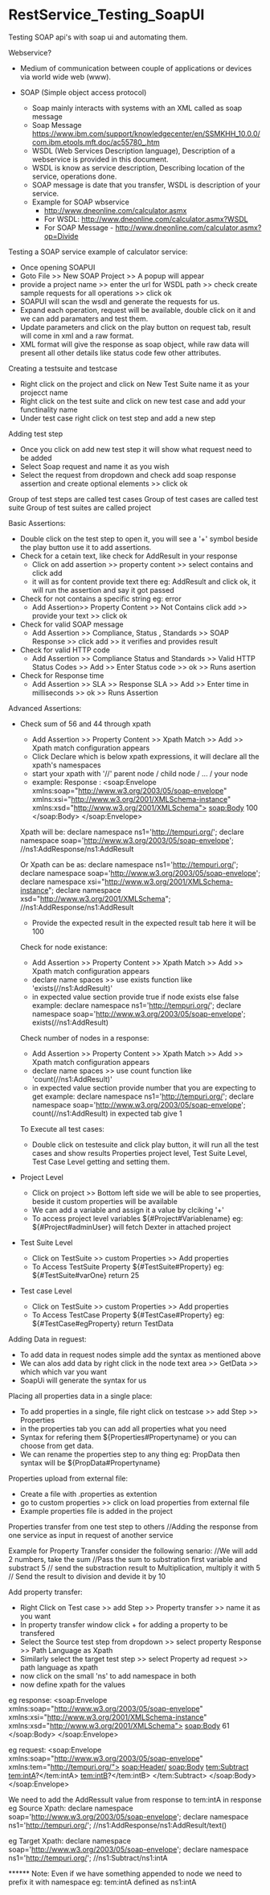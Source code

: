 # RestService_Testing_SoapUI
Testing SOAP api's with soap ui and automating them.

Webservice?
- Medium of communication between couple of applications or devices via world wide web (www).

- SOAP (Simple object access protocol)
    - Soap mainly interacts with systems with an XML called as soap message
    - Soap Message https://www.ibm.com/support/knowledgecenter/en/SSMKHH_10.0.0/com.ibm.etools.mft.doc/ac55780_.htm
    - WSDL (Web Services Description language), Description of a webservice is provided in this document.
    - WSDL is know as service description, Describing location of the service, operations done.
    - SOAP message is date that you transfer, WSDL is description of your service.
    - Example for SOAP wbservice 
        - http://www.dneonline.com/calculator.asmx
        - For WSDL: http://www.dneonline.com/calculator.asmx?WSDL
        - For SOAP Message - http://www.dneonline.com/calculator.asmx?op=Divide

Testing a SOAP service example of calculator service:
- Once opening SOAPUI
- Goto File >> New SOAP Project >> A popup will appear
- provide a project name >> enter the url for WSDL path >> check create sample requests for all operations >> click ok
- SOAPUI will scan the wsdl and generate the requests for us.
- Expand each operation, request will be available, double click on it and we can add paramaters and test them.
- Update parameters and click on the play button on request tab, result will come in xml and a raw format.
- XML format will give the response as soap object, while raw data will present all other details like status code few other attributes.

Creating a testsuite and testcase
- Right click on the project and click on New Test Suite name it as your projecct name
- Right click on the test suite and click on new test case and add your functinality name
- Under test case right click on test step and add a new step

Adding test step
- Once you click on add new test step it will show what request need to be added
- Select Soap request and name it as you wish
- Select the request from dropdown and check add soap response assertion and  create optional elements >> click ok

Group of test steps are called test cases
Group of test cases are called test suite
Group of test suites are called project

Basic Assertions:
- Double click on the test step to open it, you will see a '+' symbol beside the play button use it to add assertions.
- Check for a cetain text, like check for AddResult in your response
    - Click on add assertion >> property content >>  select contains and click add
    - it will as for content provide text there eg: AddResult and click ok, it will run the assertion and say it got passed
- Check for not contains a specific string eg: error
    - Add Assertion>> Property Content >> Not Contains click add >> provide your text >> click ok
- Check for valid SOAP message
    -  Add Assertion >> Compliance, Status , Standards >> SOAP Response >> click add >> it verifies and provides result
- Check for valid HTTP code
    - Add Assertion >> Compliance Status and Standards >> Valid HTTP Status Codes >> Add >> Enter Status code >> ok >> Runs asertion
- Check for Response time
    - Add Assertion >> SLA >> Response SLA >> Add >> Enter time in milliseconds >> ok >> Runs Assertion

Advanced Assertions:
- Check sum of 56 and 44 through xpath
    - Add Assertion >> Property Content >> Xpath Match >> Add >> Xpath match configuration appears
    - Click Declare which is below xpath expressions, it will declare all the xpath's namespaces
    - start your xpath with '//' parent node / child node / ... / your node
    - example:
    Response : 
    <soap:Envelope xmlns:soap="http://www.w3.org/2003/05/soap-envelope" xmlns:xsi="http://www.w3.org/2001/XMLSchema-instance" xmlns:xsd="http://www.w3.org/2001/XMLSchema">
    <soap:Body>
      <AddResponse xmlns="http://tempuri.org/">
         <AddResult>100</AddResult>
      </AddResponse>
    </soap:Body>
    </soap:Envelope>

    Xpath will be:
    declare namespace ns1='http://tempuri.org/';
    declare namespace soap='http://www.w3.org/2003/05/soap-envelope';
    //ns1:AddResponse/ns1:AddResult

    Or Xpath can be as:
    declare namespace ns1='http://tempuri.org/';
    declare namespace soap='http://www.w3.org/2003/05/soap-envelope';
    declare namespace xsi="http://www.w3.org/2001/XMLSchema-instance";
    declare namespace xsd="http://www.w3.org/2001/XMLSchema";
    //ns1:AddResponse/ns1:AddResult
    - Provide the expected result in the expected result tab here it will be 100

    Check for node existance:
    - Add Assertion >> Property Content >> Xpath Match >> Add >> Xpath match configuration appears
    - declare name spaces >> use exists function like 'exists(//ns1:AddResult)'
    - in expected value section provide true if node exists else false
    example:
    declare namespace ns1='http://tempuri.org/';
    declare namespace soap='http://www.w3.org/2003/05/soap-envelope';
    exists(//ns1:AddResult)

    Check number of nodes in a response:
    - Add Assertion >> Property Content >> Xpath Match >> Add >> Xpath match configuration appears
    - declare name spaces >> use count function like 'count(//ns1:AddResult)'
    - in expected value section provide number that you are expecting to get
    example:
    declare namespace ns1='http://tempuri.org/';
    declare namespace soap='http://www.w3.org/2003/05/soap-envelope';
    count(//ns1:AddResult) in expected tab give 1

    To Execute all test cases:
    - Double click on testesuite and click play button, it will run all the test cases and show results
Properties project level, Test Suite Level, Test Case Level getting and setting them.
- Project Level
    - Click on project >> Bottom left side we will be able to see properties, beside it custom properties will be available
    - We can add a variable and assign it a value by clciking '+'
    - To access project level variables ${#Project#Variablename} eg: ${#Project#adminUser} will fetch Dexter in attached project
- Test Suite Level
    - Click on TestSuite >> custom Properties >> Add properties
    - To Access TestSuite Property ${#TestSuite#Property} eg: ${#TestSuite#varOne} return 25
- Test case Level
    - Click on TestSuite >> custom Properties >> Add properties
    - To Access TestCase Property ${#TestCase#Property} eg: ${#TestCase#egProperty} return TestData

Adding Data in reguest:
- To add data in request nodes simple add the syntax as mentioned above
- We can alos add data by right click in the node text area >> GetData >> which which var you want
- SoapUi will generate the syntax for us

Placing all properties data in a single place:
- To add properties in a single, file right click on testcase >> add Step >> Properties
- in the properties tab you can add all properties what you need 
- Syntax for refering them ${Properties#Propertyname} or you can choose from get data.
- We can rename the properties step to any thing eg: PropData then syntax will be ${PropData#Propertyname}

Properties upload from external file:
- Create a file with .properties as extention
- go to custom properties >> click on load properties from external file
- Example properties file is added in the project

Properties transfer from one test step to others
//Adding the response from one service as input in request of another service

Example for Property Transfer consider the following senario:
//We will add 2 numbers, take the sum
//Pass the sum to substration first variable and substract 5
// send the substraction result to Multiplication, multiply it with 5
// Send the result to division and devide it by 10

Add property transfer:
- Right Click on Test case >> add Step >> Property transfer >> name it as you want
- In property transfer window click + for adding a property to be transfered
- Select the Source test step from dropdown >> select property Response >> Path Language as Xpath
- Similarly select the target test step >> select Property ad request >> path language as xpath
- now click on the small 'ns' to add namespace in both
- now define xpath for the values

eg response: 
<soap:Envelope xmlns:soap="http://www.w3.org/2003/05/soap-envelope" xmlns:xsi="http://www.w3.org/2001/XMLSchema-instance" xmlns:xsd="http://www.w3.org/2001/XMLSchema">
   <soap:Body>
      <AddResponse xmlns="http://tempuri.org/">
         <AddResult>61</AddResult>
      </AddResponse>
   </soap:Body>
</soap:Envelope>

eg request:
<soap:Envelope xmlns:soap="http://www.w3.org/2003/05/soap-envelope" xmlns:tem="http://tempuri.org/">
   <soap:Header/>
   <soap:Body>
      <tem:Subtract>
         <tem:intA>?</tem:intA>
         <tem:intB>?</tem:intB>
      </tem:Subtract>
   </soap:Body>
</soap:Envelope>

We need to add the AddRessult value from response to tem:intA in response
eg Source Xpath:
declare namespace soap='http://www.w3.org/2003/05/soap-envelope';
declare namespace ns1='http://tempuri.org/';
//ns1:AddResponse/ns1:AddResult/text()

eg Target Xpath:
declare namespace soap='http://www.w3.org/2003/05/soap-envelope';
declare namespace ns1='http://tempuri.org/';
//ns1:Subtract/ns1:intA

****** Note: Even if we have something appended to node we need to prefix it with namespace eg: tem:intA defined as ns1:intA
